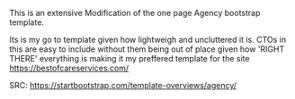 This is an extensive Modification of the one page Agency bootstrap template.

Its is my go to template given how lightweigh and uncluttered it is. CTOs in this are easy to include without them being out of place given how 'RIGHT THERE' everything is making it my preffered template for the site https://bestofcareservices.com/ 

SRC: https://startbootstrap.com/template-overviews/agency/
